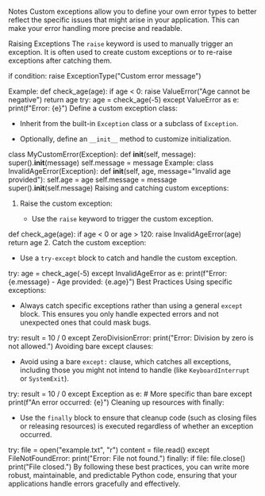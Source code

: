 Notes
Custom exceptions allow you to define your own error types to better reflect the specific issues that might arise in your application. This can make your error handling more precise and readable.

Raising Exceptions
The `raise` keyword is used to manually trigger an exception. It is often used to create custom exceptions or to re-raise exceptions after catching them.

if condition: raise ExceptionType("Custom error message")

Example:
def check_age(age):
    if age < 0:
        raise ValueError("Age cannot be negative")
    return age
try:
    age = check_age(-5)
except ValueError as e:
    print(f"Error: {e}")
Define a custom exception class:
   - Inherit from the built-in `Exception` class or a subclass of `Exception`.

   - Optionally, define an `__init__` method to customize initialization.

class MyCustomError(Exception):
    def __init__(self, message):
        super().__init__(message)
        self.message = message
 Example:
class InvalidAgeError(Exception):
    def __init__(self, age, message="Invalid age provided"):
        self.age = age
        self.message = message
        super().__init__(self.message)
Raising and catching custom exceptions:
1. Raise the custom exception:

   - Use the `raise` keyword to trigger the custom exception.

def check_age(age):
    if age < 0 or age > 120:
        raise InvalidAgeError(age)
    return age
2. Catch the custom exception:

   - Use a `try-except` block to catch and handle the custom exception.

try:
    age = check_age(-5)
except InvalidAgeError as e:
    print(f"Error: {e.message} - Age provided: {e.age}")
Best Practices
Using specific exceptions:
- Always catch specific exceptions rather than using a general `except` block. This ensures you only handle expected errors and not unexpected ones that could mask bugs.

try:
    result = 10 / 0
except ZeroDivisionError:
    print("Error: Division by zero is not allowed.")
Avoiding bare except clauses:
- Avoid using a bare `except:` clause, which catches all exceptions, including those you might not intend to handle (like `KeyboardInterrupt` or `SystemExit`).

try:
    result = 10 / 0
except Exception as e:  # More specific than bare except
    print(f"An error occurred: {e}")
Cleaning up resources with finally:
- Use the `finally` block to ensure that cleanup code (such as closing files or releasing resources) is executed regardless of whether an exception occurred.

try:
    file = open("example.txt", "r")
    content = file.read()
except FileNotFoundError:
    print("Error: File not found.")
finally:
    if file:
        file.close()
    print("File closed.")
By following these best practices, you can write more robust, maintainable, and predictable Python code, ensuring that your applications handle errors gracefully and effectively.